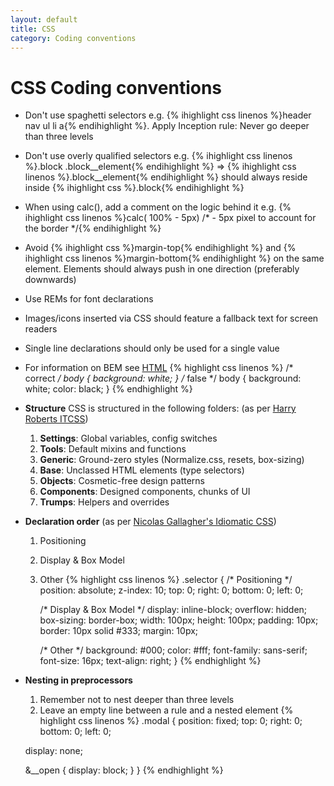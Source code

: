 ```yaml
---
layout: default
title: CSS
category: Coding conventions
---
```


# CSS Coding conventions

- Don't use spaghetti selectors e.g. {% ihighlight css linenos %}header nav ul li a{% endihighlight %}. Apply Inception rule: Never go deeper than three levels
- Don't use overly qualified selectors e.g. {% ihighlight css linenos %}.block .block__element{% endihighlight %} => {% ihighlight css linenos %}.block__element{% endihighlight %} should always reside inside {% ihighlight css %}.block{% endihighlight %}
- When using calc(), add a comment on the logic behind it e.g. {% ihighlight css linenos %}calc( 100% - 5px) /* - 5px pixel to account for the border */{% endihighlight %}
- Avoid {% ihighlight css %}margin-top{% endihighlight %} and {% ihighlight css linenos %}margin-bottom{% endihighlight %} on the same element. Elements should always push in one direction (preferably downwards)
- Use REMs for font declarations
- Images/icons inserted via CSS should feature a fallback text for screen readers
- Single line declarations should only be used for a single value
- For information on BEM see [HTML](/HTML)
  {% highlight css linenos %}
/* correct */
body { background: white; }
/* false */
body { background: white; color: black; }
{% endhighlight %}
- __Structure__
  CSS is structured in the following folders: (as per [Harry Roberts ITCSS](http://itcss.io))
  1. __Settings__: Global variables, config switches
  2. __Tools__: Default mixins and functions
  3. __Generic__: Ground-zero styles (Normalize.css, resets, box-sizing)
  4. __Base__: Unclassed HTML elements (type selectors)
  5. __Objects__: Cosmetic-free design patterns
  6. __Components__: Designed components, chunks of UI
  7. __Trumps__: Helpers and overrides
- __Declaration order__ (as per [Nicolas Gallagher's Idiomatic CSS](https://github.com/necolas/idiomatic-css))
  1. Positioning
  2. Display & Box Model
  3. Other
  {% highlight css linenos %}
  .selector {
      /* Positioning */
      position: absolute;
      z-index: 10;
      top: 0;
      right: 0;
      bottom: 0;
      left: 0;

      /* Display & Box Model */
      display: inline-block;
      overflow: hidden;
      box-sizing: border-box;
      width: 100px;
      height: 100px;
      padding: 10px;
      border: 10px solid #333;
      margin: 10px;

      /* Other */
      background: #000;
      color: #fff;
      font-family: sans-serif;
      font-size: 16px;
      text-align: right;
  }
  {% endhighlight %}
- __Nesting in preprocessors__
  1. Remember not to nest deeper than three levels
  2. Leave an empty line between a rule and a nested element
  {% highlight css linenos %}
  .modal {
    position: fixed;
    top: 0;
    right: 0;
    bottom: 0;
    left: 0;

    display: none;

    &__open {
      display: block;
    }
  }
  {% endhighlight %}
